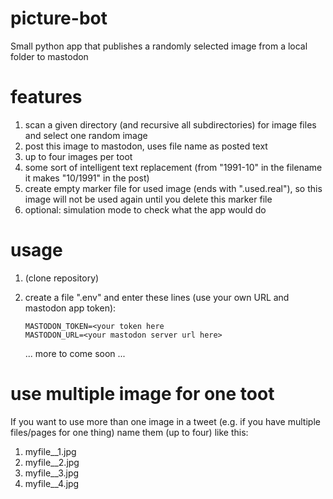 # picture-bot
Small python app that publishes a randomly selected image from a local folder to mastodon

# features
1. scan a given directory (and recursive all subdirectories) for image files and select one random image
2. post this image to mastodon, uses file name as posted text
3. up to four images per toot
4. some sort of intelligent text replacement (from "1991-10" in the filename it makes "10/1991" in the post)
5. create empty marker file for used image (ends with ".used.real"), so this image will not be used again until you delete this marker file
6. optional: simulation mode to check what the app would do

# usage
1. (clone repository)
2. create a file ".env" and enter these lines (use your own URL and mastodon app token):

    ```
    MASTODON_TOKEN=<your token here
    MASTODON_URL=<your mastodon server url here>
    ```

    ... more to come soon ...
    

# use multiple image for one toot
If you want to use more than one image in a tweet (e.g. if you have multiple files/pages for one thing) name them (up to four) like this:
1. myfile__1.jpg
2. myfile__2.jpg
3. myfile__3.jpg
4. myfile__4.jpg
